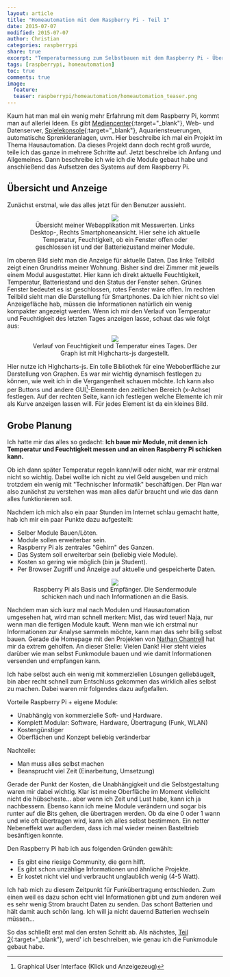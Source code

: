 ```yaml
---
layout: article
title: "Homeautomation mit dem Raspberry Pi - Teil 1"
date: 2015-07-07
modified: 2015-07-07
author: Christian
categories: raspberrypi
share: true
excerpt: "Temperaturmessung zum Selbstbauen mit dem Raspberry Pi - Übersicht/Beginn"
tags: [raspberrypi, homeautomation]
toc: true
comments: true
image:
  feature: 
  teaser: raspberrypi/homeautomation/homeautomation_teaser.png
---
```


Kaum hat man mal ein wenig mehr Erfahrung mit dem Raspberry Pi, kommt man auf allerlei Ideen. Es gibt [Mediencenter](../Mediencenter){:target="_blank"}, Web- und Datenserver, [Spielekonsole](../Mediencenter_2){:target="_blank"}, Aquariensteuerungen, automatische Sprenkleranlagen, uvm.
Hier beschreibe ich mal ein Projekt im Thema Hausautomation. Da dieses Projekt dann doch recht groß wurde, teile ich das ganze in mehrere Schritte auf. Jetzt beschreibe ich Anfang und Allgemeines. Dann beschreibe ich wie ich die Module gebaut habe und anschließend das Aufsetzen des Systems auf dem Raspberry Pi.

## Übersicht und Anzeige

Zunächst erstmal, wie das alles jetzt für den Benutzer aussieht.

<figure style="text-align: center">
	<a href="{{ site.url }}/images/raspberrypi/homeautomation/rooms_overview.PNG">
		<img src="{{ site.url }}/images/raspberrypi/homeautomation/rooms_overview_small.png">
	</a>
	<figcaption>
		Übersicht meiner Webapplikation mit Messwerten.
		Links Desktop-, Rechts Smartphoneansicht.
		Hier sehe ich aktuelle Temperatur, Feuchtigkeit, ob ein Fenster offen oder geschlossen ist und der Batteriezustand meiner Module.
	</figcaption>
</figure>

Im oberen Bild sieht man die Anzeige für aktuelle Daten. Das linke Teilbild zeigt einen Grundriss meiner Wohnung. Bisher sind drei Zimmer mit jeweils einem Modul ausgestattet. Hier kann ich direkt aktuelle Feuchtigkeit, Temperatur, Batteriestand und den Status der Fenster sehen. Grünes Fenster bedeutet es ist geschlossen, rotes Fenster wäre offen. 
Im rechten Teilbild sieht man die Darstellung für Smartphones. Da ich hier nicht so viel Anzeigefläche hab, müssen die Informationen natürlich ein wenig kompakter angezeigt werden.
Wenn ich mir den Verlauf von Temperatur und Feuchtigkeit des letzten Tages anzeigen lasse, schaut das wie folgt aus:

<figure style="text-align: center">
	<a href="{{ site.url }}/images/raspberrypi/homeautomation/badezimmer_eintag.png">
		<img src="{{ site.url }}/images/raspberrypi/homeautomation/badezimmer_eintag_small.png">
	</a>
	<figcaption>
		Verlauf von Feuchtigkeit und Temperatur eines Tages. 
		Der Graph ist mit Highcharts-js dargestellt.
	</figcaption>
</figure>

Hier nutze ich Highcharts-js. Ein tolle Bibliothek für eine Weboberfläche zur Darstellung von Graphen. Es war mir wichtig dynamisch festlegen zu können, wie weit ich in die Vergangenheit schauen möchte. Ich kann also per Buttons und andere GUI[^GUI]-Elemente den zeitlichen Bereich (x-Achse) festlegen. Auf der rechten Seite, kann ich festlegen welche Elemente ich mir als Kurve anzeigen lassen will. Für jedes Element ist da ein kleines Bild.

[^GUI]: Graphical User Interface (Klick und Anzeigezeug)

## Grobe Planung

Ich hatte mir das alles so gedacht: **Ich baue mir Module, mit denen ich Temperatur und Feuchtigkeit messen und an einen Raspberry Pi schicken kann.**

Ob ich dann später Temperatur regeln kann/will oder nicht, war mir erstmal nicht so wichtig. Dabei wollte ich nicht zu viel Geld ausgeben und mich trotzdem ein wenig mit "Technischer Informatik" beschäftigen. Der Plan war also zunächst zu verstehen was man alles dafür braucht und wie das dann alles funktionieren soll.

Nachdem ich mich also ein paar Stunden im Internet schlau gemacht hatte, hab ich mir ein paar Punkte dazu aufgestellt:

* Selber Module Bauen/Löten.
* Module sollen erweiterbar sein.
* Raspberry Pi als zentrales "Gehirn" des Ganzen.
* Das System soll erweiterbar sein (beliebig viele Module).
* Kosten so gering wie möglich (bin ja Student).
* Per Browser Zugriff und Anzeige auf aktuelle und gespeicherte Daten.

<figure style="text-align: center">
	<img src="{{ site.url }}/images/raspberrypi/homeautomation/concept.png">
	<figcaption>
		Raspberry Pi als Basis und Empfänger.
		Die Sendermodule schicken nach und nach Informationen an die Basis.
	</figcaption>
</figure>

Nachdem man sich kurz mal nach Modulen und Hausautomation umgesehen hat, wird man schnell merken: Mist, das wird teuer!
Naja, nur wenn man die fertigen Module kauft. Wenn man wie ich erstmal nur Informationen zur Analyse sammeln möchte, kann man das sehr billig selbst bauen.
Gerade die Homepage mit den Projekten von <a href="http://nathan.chantrell.net/">Nathan Chantrell</a> hat mir da extrem geholfen. An dieser Stelle: Vielen Dank! Hier steht vieles darüber wie man selbst Funkmodule bauen und wie damit Informationen versenden und empfangen kann.

Ich habe selbst auch ein wenig mit kommerziellen Lösungen geliebäugelt, bin aber recht schnell zum Entschluss gekommen das wirklich alles selbst zu machen. Dabei waren mir folgendes dazu aufgefallen.

Vorteile Raspberry Pi + eigene Module:

* Unabhängig von kommerzielle Soft- und Hardware.
* Komplett Modular: Software, Hardware, Übertragung (Funk, WLAN)
* Kostengünstiger
* Oberflächen und Konzept beliebig veränderbar

Nachteile:

* Man muss alles selbst machen
* Beansprucht viel Zeit (Einarbeitung, Umsetzung)

Gerade der Punkt der Kosten, die Unabhängigkeit und die Selbstgestaltung waren mir dabei wichtig. Klar ist meine Oberfläche im Moment vielleicht nicht die hübscheste... aber wenn ich Zeit und Lust habe, kann ich ja nachbessern. Ebenso kann ich meine Module verändern und sogar bis runter auf die Bits gehen, die übertragen werden. Ob da eine 0 oder 1 wann und wie oft übertragen wird, kann ich alles selbst bestimmen. Ein netter Nebeneffekt war außerdem, dass ich mal wieder meinen Basteltrieb besänftigen konnte.

Den Raspberry Pi hab ich aus folgenden Gründen gewählt:

* Es gibt eine riesige Community, die gern hilft.
* Es gibt schon unzählige Informationen und ähnliche Projekte.
* Er kostet nicht viel und verbraucht unglaublich wenig (4-5 Watt).

Ich hab mich zu diesem Zeitpunkt für Funkübertragung entschieden. Zum einen weil es dazu schon echt viel Informationen gibt und zum anderen weil es sehr wenig Strom braucht Daten zu senden. Das schont Batterien und hält damit auch schön lang. Ich will ja nicht dauernd Batterien wechseln müssen...

So das schließt erst mal den ersten Schritt ab. Als nächstes, [Teil 2](../HomeAutomation_2){:target="_blank"}, werd' ich beschreiben, wie genau ich die Funkmodule gebaut habe.
